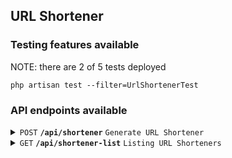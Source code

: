 ## URL Shortener

### Testing features available

NOTE: there are 2 of 5 tests deployed

```
php artisan test --filter=UrlShortenerTest
```

### API endpoints available


<details>
 <summary><code>POST</code> <code><b>/api/shortener</b></code> <code>Generate URL Shortener</code></summary>

##### Parameters

> | name              |  type     | data type      | description                         |
> |-------------------|-----------|----------------|--------------------|
> | `url` |  required | string (255)   | The url to be shortened        |

##### Responses

> | http code     | content-type               | response                       |
> |---------------|----------------------------|--------------------------------|
> | `200`         | `application/json`         | JSON string                    |

##### Example cURL

> ```javascript
>  curl -X GET -H "Content-Type: application/json" http://localhost:8889/api/shortener
> ```

</details>

<details>
 <summary><code>GET</code> <code><b>/api/shortener-list</b></code> <code>Listing URL Shorteners</code></summary>

##### Parameters

> None

##### Responses

> | http code     | content-type                      | response                                                            |
> |---------------|-----------------------------------|---------------------------------------------------------------------|
> | `200`         | `text/plain;charset=UTF-8`        | JSON string                                                         |

##### Example cURL

> ```javascript
>  curl -X GET -H "Content-Type: application/json" http://localhost:8889/api/shortener-list
> ```

</details>
